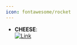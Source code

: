 ```yaml
---
icon: fontawesome/rocket
---
```


- **CHEESE**:   
	[![Link](https://img.shields.io/badge/Link-online-brightgreen?style=for-the-badge&logo=cachet&logoColor=65FF8F)](https://cheese-docs.deepmedchem.com/)  
